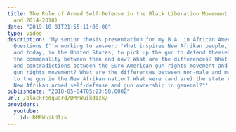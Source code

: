 ```yaml
---
title: The Role of Armed Self-Defense in the Black Liberation Movement (1954-1971
  and 2014-2018)
date: "2019-10-01T21:55:11+08:00"
type: video
description: 'My senior thesis presentation for my B.A. in African American studies.
  Questions I''m working to answer: "What inspires New Afrikan people, both historically
  and today, in the United States, to pick up the gun to defend themselves? What is
  the commonality between then and now? What are the differences? What are the differences
  and contradictions between the Euro-American gun rights movement and the New Afrikan
  gun rights movement? What are the differences between non-male and male relations
  to the gun in the New Afrikan nation? What were (and are) the state responses to
  New Afrikan armed self-defense and gun ownership in general?"'
publishdate: "2018-05-04T05:23:58.000Z"
url: /blackredguard/DMRWuikdIzk/
providers:
  youtube:
    id: DMRWuikdIzk
---
```

